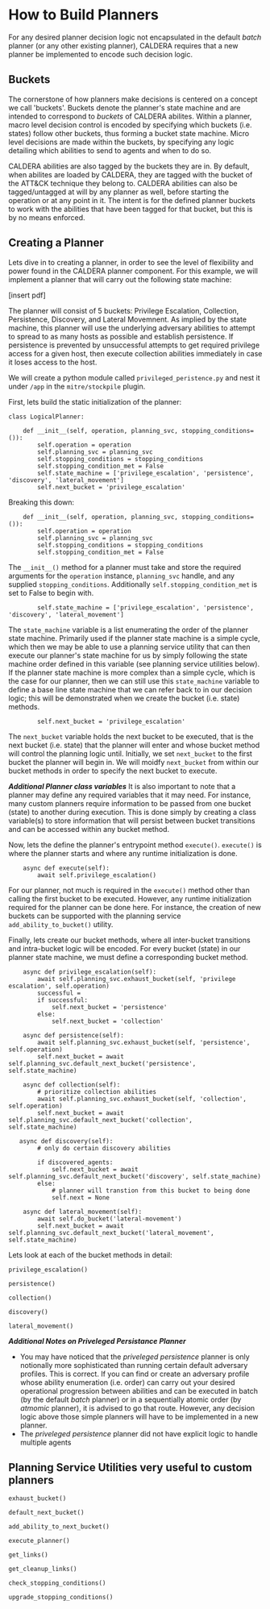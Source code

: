 How to Build Planners
================

For any desired planner decision logic not encapsulated in the default _batch_ planner (or any other existing planner), CALDERA requires that a new planner be implemented to encode such decision logic.

## Buckets

The cornerstone of how planners make decisions is centered on a concept we call 'buckets'. Buckets denote the planner's state machine and are intended to correspond to _buckets_ of CALDERA abilites. Within a planner, macro level decision control is encoded by specifying which buckets (i.e. states) follow other buckets, thus forming a bucket state machine. Micro level decisions are made within the buckets, by specifying any logic detailing which abilities to send to agents and when to do so.

CALDERA abilities are also tagged by the buckets they are in. By default, when abilites are loaded by CALDERA, they are tagged with the bucket of the ATT&CK technique they belong to. CALDERA abilities can also be tagged/untagged at will by any planner as well, before starting the operation or at any point in it. The intent is for the defined planner buckets to work with the abilities that have been tagged for that bucket, but this is by no means enforced.

## Creating a Planner

Lets dive in to creating a planner, in order to see the level of flexibility and power found in the CALDERA planner component. For this example, we will implement a planner
that will carry out the following state machine:

[insert pdf]

The planner will consist of 5 buckets:  Privilege Escalation, Collection, Persistence, Discovery, and Lateral Movemnent. As implied by the state machine, this planner will use the underlying adversary abilities to attempt to spread to as many hosts as possible and establish persistence. If persistence is prevented by unsuccessful attempts to get required privilege access for a given host, then execute collection abilities immediately in case it loses access to the host.

We will create a python module called ```privileged_peristence.py``` and nest it under ```/app``` in the ```mitre/stockpile``` plugin.

First, lets build the static initialization of the planner:

```
class LogicalPlanner:

    def __init__(self, operation, planning_svc, stopping_conditions=()):
        self.operation = operation
        self.planning_svc = planning_svc
        self.stopping_conditions = stopping_conditions
        self.stopping_condition_met = False
        self.state_machine = ['privilege_escalation', 'persistence', 'discovery', 'lateral_movement']
        self.next_bucket = 'privilege_escalation'

```

Breaking this down:

```
    def __init__(self, operation, planning_svc, stopping_conditions=()):
        self.operation = operation
        self.planning_svc = planning_svc
        self.stopping_conditions = stopping_conditions
        self.stopping_condition_met = False
```
The ```__init__()``` method for a planner must take and store the required arguments for the ```operation``` instance, ```planning_svc``` handle, and any supplied ```stopping_conditions```.  Additionally ```self.stopping_condition_met``` is set to False to begin with.

```
        self.state_machine = ['privilege_escalation', 'persistence', 'discovery', 'lateral_movement']
```
The ```state_machine``` variable is a list enumerating the order of the planner state machine. Primarily used if the planner state machine is a simple cycle, which then we may be able to use a planning service utility that can then execute our planner's state machine for us by simply following the state machine order defined in this variable (see planning service utilities below). If the planner state machine is more complex than a simple cycle, which is the case for our planner, then we can still use this ```state_machine``` variable to define a base line state machine that we can refer back to in our decision logic; this will be demonstrated when we create the bucket (i.e. state) methods.

```
        self.next_bucket = 'privilege_escalation'
```
The ```next_bucket``` variable holds the next bucket to be executed, that is the next bucket (i.e. state) that the planner will enter and whose bucket method will control the planning logic until. Initially, we set ```next_bucket``` to the first bucket the planner will begin in. We will moidfy ```next_bucket``` from within our bucket methods in order to specify the next bucket to execute.

**_Additional Planner class variables_**
It is also important to note that a planner may define any required variables that it may need. For instance, many custom planners require information to be passed from one bucket (state) to another during execution. This is done simply by creating a class variable(s) to store information that will persist between bucket transitions and can be accessed within any bucket method.

Now, lets the define the planner's entrypoint method ```execute()```. ```execute()``` is where the planner starts and where any runtime initialization is done.

```
    async def execute(self):
        await self.privilege_escalation()
```
For our planner, not much is required in the ```execute()``` method other than calling the first bucket to be executed. However, any runtime initialization required for the planner can be done here. For instance, the creation of new buckets can be supported with the planning service ```add_ability_to_bucket()``` utility.

Finally, lets create our bucket methods, where all inter-bucket transitions and intra-bucket logic will be encoded. For every bucket (state) in our planner state machine, we must define a corresponding bucket method.

```
    async def privilege_escalation(self):
        await self.planning_svc.exhaust_bucket(self, 'privilege escalation', self.operation)
        successful = 
        if successful:
            self.next_bucket = 'persistence'
        else:
            self.next_bucket = 'collection'

    async def persistence(self):
        await self.planning_svc.exhaust_bucket(self, 'persistence', self.operation)
        self.next_bucket = await self.planning_svc.default_next_bucket('persistence', self.state_machine)

    async def collection(self):
        # prioritize collection abilities
        await self.planning_svc.exhaust_bucket(self, 'collection', self.operation)
        self.next_bucket = await self.planning_svc.default_next_bucket('collection', self.state_machine)

   async def discovery(self):
        # only do certain discovery abilities
        
        if discovered_agents:
            self.next_bucket = await self.planning_svc.default_next_bucket('discovery', self.state_machine)
        else:
            # planner will transtion from this bucket to being done
            self.next = None

    async def lateral_movement(self):
        await self.do_bucket('lateral-movement')
        self.next_bucket = await self.planning_svc.default_next_bucket('lateral_movement', self.state_machine)
```

Lets look at each of the bucket methods in detail:

```privilege_escalation()```

```persistence()```

```collection()```

```discovery()```

```lateral_movement()```


**_Additional Notes on Priveleged Persistance Planner_**
- You may have noticed that the _priveleged persistence_ planner is only notionally more sophisticated than running certain default adversary profiles. This is correct. If you can find or create an adversary profile whose ability enumeration (i.e. order) can carry out your desired operational progression between abilities and can be executed in batch (by the default _batch_ planner) or in a sequentially atomic order (by _atmomic_ planner), it is advised to go that route. However, any decision logic above those simple planners will have to be implemented in a new planner.
- The _priveleged persistence_ planner did not have explicit logic to handle multiple agents


## Planning Service Utilities very useful to custom planners

```exhaust_bucket()```

```default_next_bucket()```

```add_ability_to_next_bucket()```

```execute_planner()```

```get_links()```

```get_cleanup_links()```

```check_stopping_conditions()```

```upgrade_stopping_conditions()```
